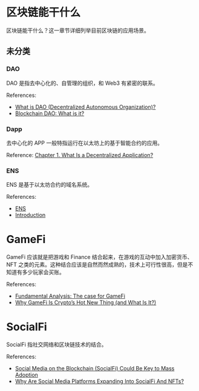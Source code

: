 # 区块链能干什么

区块链能干什么？这一章节详细列举目前区块链的应用场景。

## 未分类

### DAO

DAO 是指去中心化的、自管理的组织，和 Web3 有紧密的联系。

References: 
- [What is DAO (Decentralized Autonomous Organization)?](https://medium.com/coinmonks/what-is-dao-decentralized-autonomous-organization-8216e9fa5967)
- [Blockchain DAO: What is it?](https://medium.com/coinmonks/blockchain-dao-what-is-it-4281e38d5205)

### Dapp

去中心化的 APP 一般特指运行在以太坊上的基于智能合约的应用。

Reference: [Chapter 1. What Is a Decentralized Application?](https://www.oreilly.com/library/view/decentralized-applications/9781491924532/ch01.html)

### ENS

ENS 是基于以太坊合约的域名系统。

References:
- [ENS](https://ens.domains/)
- [Introduction](https://docs.ens.domains/)

# GameFi

GameFi 应该就是把游戏和 Finance 结合起来，在游戏的互动中加入加密货币、NFT 之类的元素。这种结合应该是自然而然成熟的，技术上可行性很高，但是不知道有多少玩家会买账。

References: 
- [Fundamental Analysis: The case for GameFi](https://akado.medium.com/fundamental-analysis-the-case-for-gamefi-2dd77a556148)
- [Why GameFi Is Crypto’s Hot New Thing (and What Is It?)](https://www.bloomberg.com/news/articles/2022-01-15/gamefi-is-a-new-crypto-craze-what-s-it-all-about-quicktake)

# SocialFi

SocialFi 指社交网络和区块链技术的结合。

References:
- [Social Media on the Blockchain (SocialFi) Could Be Key to Mass Adoption](https://www.nasdaq.com/articles/social-media-on-the-blockchain-socialfi-could-be-key-to-mass-adoption)
- [Why Are Social Media Platforms Expanding Into SocialFi And NFTs?](https://www.binance.com/en/blog/nft/why-are-social-media-platforms-expanding-into-socialfi-and-nfts-421499824684903417)


